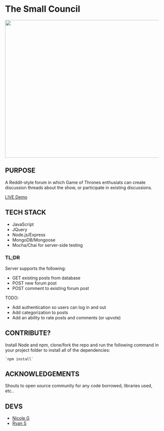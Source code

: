# The Small Council
<p align='center'>
    <img width='600' height='450'src='https://imgur.com/a/Ca3hz'>	
</p>

## PURPOSE

A Reddit-style forum in which Game of Thrones enthusiats can create discussion threads about the show, or participate in existing discussions.

[LIVE Demo](http://thesmallcouncil.herokuapp.com/)


## TECH STACK
* JavaScript
* JQuery
* Node.js/Express 
* MongoDB/Mongoose
* Mocha/Chai for server-side testing

### TL;DR
Server supports the following: 

* GET existing posts from database
* POST new forum post
* POST comment to existing forum post

TODO: 

* Add authentication so users can log in and out
* Add categorization to posts
* Add an ability to rate posts and comments (or upvote)

## CONTRIBUTE?

Install Node and npm, clone/fork the repo and run the following command in your project folder to install all of the dependencies:
    
    `npm install`

## ACKNOWLEDGEMENTS
Shouts to open source community for any code borrowed, libraries used, etc..

## DEVS 

* [Nicole G](https://github.com/nicoledanielle)
* [Ryan S](https://github.com/sabora920)